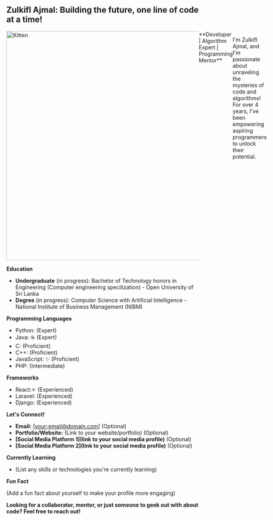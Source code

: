 ## Zulkifl Ajmal: Building the future, one line of code at a time!  ‍

<div style="display:flex">
  <img src="https://github.com/zulkifl7/zulkifl7/assets/61009501/88ab6810-200b-4b73-9fd9-a3ebaff357f7" alt="Kitten" title="A cute kitten" width="600" height="600" />
  **Developer | Algorithm Expert | Programming Mentor**

I'm Zulkifl Ajmal, and I'm passionate about unraveling the mysteries of code and algorithms!  For over 4 years, I've been empowering aspiring programmers to unlock their potential. 
</div>








**Education**

* **Undergraduate** (in progress): Bachelor of Technology honors in Engineering (Computer engineering specilization) - Open University of Sri Lanka
* **Degree** (in progress): Computer Science with Artificial Intelligence - National Institute of Business Management (NIBM)

**Programming Languages**  

* Python:  (Expert)
* Java: ☕ (Expert)
* C:  (Proficient)
* C++:  (Proficient)
* JavaScript: ✨ (Proficient)
* PHP:  (Intermediate)

**Frameworks**  

* React:⚛️ (Experienced)
* Laravel:  (Experienced)
* Django:  (Experienced)

**Let's Connect!**  

* **Email:** [your-email@domain.com] (Optional)
* **Portfolio/Website:** (Link to your website/portfolio) (Optional)
* **[Social Media Platform 1](link to your social media profile)** (Optional)
* **[Social Media Platform 2](link to your social media profile)** (Optional)

**Currently Learning**  

* (List any skills or technologies you're currently learning)

**Fun Fact**  

(Add a fun fact about yourself to make your profile more engaging)

**Looking for a collaborator, mentor, or just someone to geek out with about code? Feel free to reach out!**  
